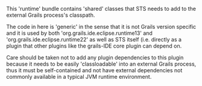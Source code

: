 This 'runtime' bundle contains 'shared' classes that STS needs to add to the external Grails process's classpath.

The code in here is 'generic' in the sense that it is not Grails version specific and it is
used by both 'org.grails.ide.eclipse.runtime13' and 'org.grails.ide.eclipse.runtime22' as well as STS itself (i.e.
directly as a plugin that other plugins like the grails-IDE core plugin can depend on.

Care should be taken not to add any plugin dependencies to this plugin because it needs to be easily 'classloadable' into an external Grails process, thus it must be self-contained and not have external dependencies not commonly
available in a typical JVM runtime environment.
